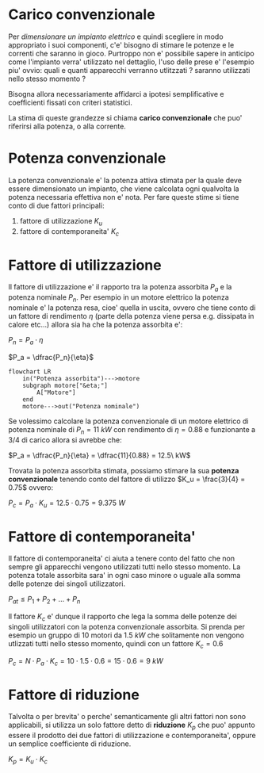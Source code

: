 # Carico convenzionale  

Per *dimensionare un impianto elettrico* e quindi scegliere in modo appropriato i suoi componenti, c'e' bisogno di stimare le potenze e le correnti che saranno in gioco. Purtroppo non e' possibile sapere in anticipo come l'impianto verra' utilizzato nel dettaglio, l'uso delle prese e' l'esempio piu' ovvio: quali e quanti apparecchi verranno utlitzzati ? saranno utilizzati nello stesso momento ?  

Bisogna allora necessariamente affidarci a ipotesi semplificative e coefficienti fissati con criteri statistici.  

La stima di queste grandezze si chiama **carico convenzionale** che puo' riferirsi alla potenza, o alla corrente.  


# Potenza convenzionale  

La potenza convenzionale e' la potenza attiva stimata per la quale deve essere dimensionato un impianto, che viene calcolata ogni qualvolta la potenza necessaria effettiva non e' nota. Per fare queste stime si tiene conto di due fattori principali:  

1. fattore di utilizzazione $K_u$
2. fattore di contemporaneita' $K_c$  

# Fattore di utilizzazione  

Il fattore di utilizzazione e' il rapporto tra la potenza assorbita $P_a$ e la potenza nominale $P_n$. Per esempio in un motore elettrico la potenza nominale e' la potenza resa, cioe' quella in uscita, ovvero che tiene conto di un fattore di rendimento $\eta$ (parte della potenza viene persa e.g. dissipata in calore etc...) allora sia ha che la potenza assorbita e':  

$P_n = P_a \cdot \eta$  

$P_a = \dfrac{P_n}{\eta}$  


```mermaid
flowchart LR
    in("Potenza assorbita")--->motore
    subgraph motore["&eta;"]
        A["Motore"]
    end
    motore--->out("Potenza nominale")
```

Se volessimo calcolare la potenza convenzionale di un motore elettrico di potenza nominale di $P_n = 11\ kW$ con rendimento di $\eta = 0.88$ e funzionante a $3/4$ di carico allora si avrebbe che:  

$P_a = \dfrac{P_n}{\eta} = \dfrac{11}{0.88} = 12.5\ kW$  

Trovata la potenza assorbita stimata, possiamo stimare la sua **potenza convenzionale** tenendo conto del fattore di utilizzo $K_u = \frac{3}{4} = 0.75$ ovvero:  

$P_c = P_a \cdot K_u = 12.5 \cdot 0.75 = 9.375\ W$  


# Fattore di contemporaneita'  

Il fattore di contemporaneita' ci aiuta a tenere conto del fatto che non sempre gli apparecchi vengono utilizzati tutti nello stesso momento. La potenza totale assorbita sara' in ogni caso minore o uguale alla somma delle potenze dei singoli utilizzatori.  

$P_{at} \le P_1 + P_2 + ... + P_n$

Il fattore $K_c$ e' dunque il rapporto che lega la somma delle potenze dei singoli utilizzatori con la potenza convenzionale assorbita. Si prenda per esempio un gruppo di $10$ motori da $1.5\ kW$ che solitamente non vengono utlizzati tutti nello stesso momento, quindi con un fattore $K_c = 0.6$  

$P_c = N \cdot P_a \cdot K_c = 10 \cdot 1.5 \cdot 0.6 = 15 \cdot 0.6 = 9\ kW$  


# Fattore di riduzione  

Talvolta o per brevita' o perche' semanticamente gli altri fattori non sono applicabili, si utilizza un solo fattore detto di **riduzione** $K_p$ che puo' appunto essere il prodotto dei due fattori di utilizzazione e contemporaneita', oppure un semplice coefficiente di riduzione.  

$K_p  = K_u \cdot K_c$  

